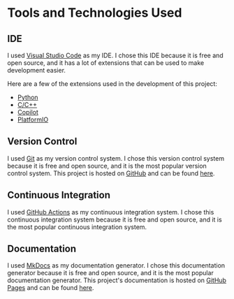 # Tools and Technologies Used

## IDE

I used [Visual Studio Code](https://code.visualstudio.com/) as my IDE. I chose this IDE because it is free and open source, and it has a lot of extensions that can be used to make development easier.

Here are a few of the extensions used in the development of this project:

- [Python](https://marketplace.visualstudio.com/items?itemName=ms-python.python)
- [C/C++](https://marketplace.visualstudio.com/items?itemName=ms-vscode.cpptools)
- [Copilot](https://marketplace.visualstudio.com/items?itemName=GitHub.copilot)
- [PlatformIO](https://marketplace.visualstudio.com/items?itemName=platformio.platformio-ide)

## Version Control

I used [Git](https://git-scm.com/) as my version control system. I chose this version control system because it is free and open source, and it is the most popular version control system. This project is hosted on [GitHub](https://github.com) and can be found [here](https://github.com/hulohot/dev-scoreboard).

## Continuous Integration

I used [GitHub Actions](https://docs.github.com/en/actions) as my continuous integration system. I chose this continuous integration system because it is free and open source, and it is the most popular continuous integration system.

## Documentation

I used [MkDocs](https://www.mkdocs.org/) as my documentation generator. I chose this documentation generator because it is free and open source, and it is the most popular documentation generator. This project's documentation is hosted on [GitHub Pages](https://pages.github.com/) and can be found [here](https://hulohot.github.io/dev-scoreboard/).
